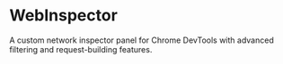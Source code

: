 # WebInspector
A custom network inspector panel for Chrome DevTools with advanced filtering and request-building features.
